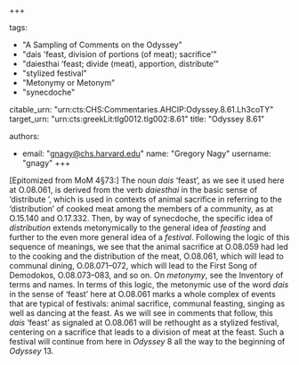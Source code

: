 +++

tags:
- "A Sampling of Comments on the Odyssey"
- "dais &#39;feast, division of portions (of meat); sacrifice&#39;"
- "daiesthai ‘feast; divide (meat), apportion, distribute’"
- "stylized festival"
- "Metonymy or Metonym"
- "synecdoche"

citable_urn: "urn:cts:CHS:Commentaries.AHCIP:Odyssey.8.61.Lh3coTY"
target_urn: "urn:cts:greekLit:tlg0012.tlg002:8.61"
title: "Odyssey 8.61"

authors:
- email: "gnagy@chs.harvard.edu"
  name: "Gregory Nagy"
  username: "gnagy"
+++

<p>[Epitomized from MoM 4§73:] The noun <em>dais </em>‘feast’, as we see it used here at O.08.061, is derived from the verb <em>daiesthai</em> in the basic sense of ‘distribute ’, which is used in contexts of animal sacrifice in referring to the ‘distribution’ of cooked meat among the members of a community, as at O.15.140 and O.17.332. Then, by way of synecdoche, the specific idea of <em>distribution</em> extends metonymically to the general idea of <em>feasting</em> and further to the even more general idea of a <em>festival</em>. Following the logic of this sequence of meanings, we see that the animal sacrifice at O.08.059 had led to the cooking and the distribution of the meat, O.08.061, which will lead to communal dining, O.08.071–072, which will lead to the First Song of Demodokos, O.08.073–083, and so on. On <em>metonymy</em>, see the Inventory of terms and names. In terms of this logic, the metonymic use of the word <em>dais</em> in the sense of ‘feast’ here at O.08.061 marks a whole complex of events that are typical of festivals: animal sacrifice, communal feasting, singing as well as dancing at the feast. As we will see in comments that follow, this <em>dais</em> ‘feast’ as signaled at O.08.061 will be rethought as a stylized festival, centering on a sacrifice that leads to a division of meat at the feast. Such a festival will continue from here in <em>Odyssey</em> 8 all the way to the beginning of <em>Odyssey</em> 13.</p>